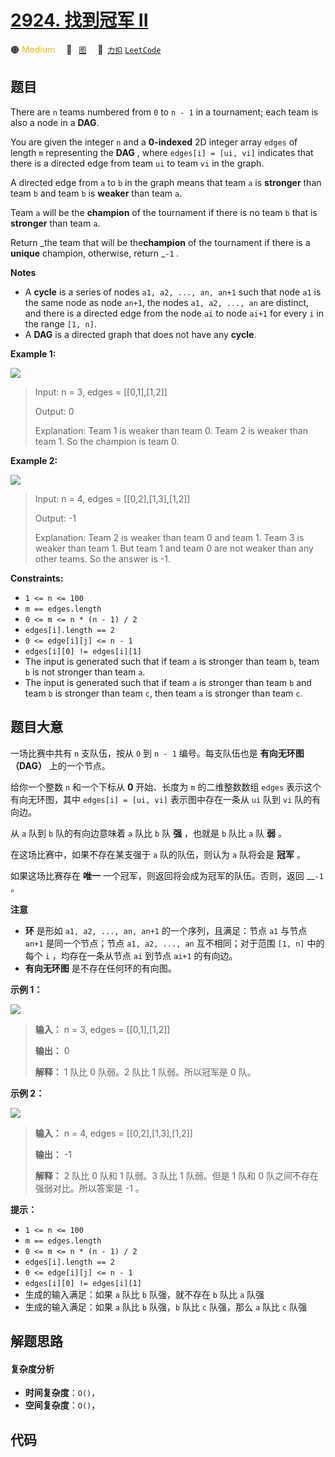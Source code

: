 # [2924. 找到冠军 II](https://2xiao.github.io/leetcode-js/problem/2924.html)

🟠 <font color=#ffb800>Medium</font>&emsp; 🔖&ensp; [`图`](/tag/graph.md)&emsp; 🔗&ensp;[`力扣`](https://leetcode.cn/problems/find-champion-ii) [`LeetCode`](https://leetcode.com/problems/find-champion-ii)

## 题目

There are `n` teams numbered from `0` to `n - 1` in a tournament; each team is
also a node in a **DAG**.

You are given the integer `n` and a **0-indexed** 2D integer array `edges` of
length `m` representing the **DAG** , where `edges[i] = [ui, vi]` indicates
that there is a directed edge from team `ui` to team `vi` in the graph.

A directed edge from `a` to `b` in the graph means that team `a` is
**stronger** than team `b` and team `b` is **weaker** than team `a`.

Team `a` will be the **champion** of the tournament if there is no team `b`
that is **stronger** than team `a`.

Return _the team that will be the**champion** of the tournament if there is a
**unique** champion, otherwise, return _`-1` _._

**Notes**

  * A **cycle** is a series of nodes `a1, a2, ..., an, an+1` such that node `a1` is the same node as node `an+1`, the nodes `a1, a2, ..., an` are distinct, and there is a directed edge from the node `ai` to node `ai+1` for every `i` in the range `[1, n]`.
  * A **DAG** is a directed graph that does not have any **cycle**.



**Example 1:**

![](https://assets.leetcode.com/uploads/2023/10/19/graph-3.png)

> Input: n = 3, edges = [[0,1],[1,2]]
> 
> Output: 0
> 
> Explanation: Team 1 is weaker than team 0. Team 2 is weaker than team 1. So the champion is team 0.

**Example 2:**

![](https://assets.leetcode.com/uploads/2023/10/19/graph-4.png)

> Input: n = 4, edges = [[0,2],[1,3],[1,2]]
> 
> Output: -1
> 
> Explanation: Team 2 is weaker than team 0 and team 1. Team 3 is weaker than team 1. But team 1 and team 0 are not weaker than any other teams. So the answer is -1.

**Constraints:**

  * `1 <= n <= 100`
  * `m == edges.length`
  * `0 <= m <= n * (n - 1) / 2`
  * `edges[i].length == 2`
  * `0 <= edge[i][j] <= n - 1`
  * `edges[i][0] != edges[i][1]`
  * The input is generated such that if team `a` is stronger than team `b`, team `b` is not stronger than team `a`.
  * The input is generated such that if team `a` is stronger than team `b` and team `b` is stronger than team `c`, then team `a` is stronger than team `c`.


## 题目大意

一场比赛中共有 `n` 支队伍，按从 `0` 到  `n - 1` 编号。每支队伍也是 **有向无环图（DAG）** 上的一个节点。

给你一个整数 `n` 和一个下标从 **0** 开始、长度为 `m` 的二维整数数组 `edges` 表示这个有向无环图，其中 `edges[i] =
[ui, vi]` 表示图中存在一条从 `ui` 队到 `vi` 队的有向边。

从 `a` 队到 `b` 队的有向边意味着 `a` 队比 `b` 队 **强** ，也就是 `b` 队比 `a` 队 **弱** 。

在这场比赛中，如果不存在某支强于 `a` 队的队伍，则认为 `a` 队将会是 **冠军** 。

如果这场比赛存在 **唯一** 一个冠军，则返回将会成为冠军的队伍。否则，返回 __`-1` _。_

**注意**

  * **环** 是形如 `a1, a2, ..., an, an+1` 的一个序列，且满足：节点 `a1` 与节点 `an+1` 是同一个节点；节点 `a1, a2, ..., an` 互不相同；对于范围 `[1, n]` 中的每个 `i` ，均存在一条从节点 `ai` 到节点 `ai+1` 的有向边。
  * **有向无环图** 是不存在任何环的有向图。



**示例 1：**

![](https://assets.leetcode.com/uploads/2023/10/19/graph-3.png)

> 
> 
> 
> 
> 
> **输入：** n = 3, edges = [[0,1],[1,2]]
> 
> **输出：** 0
> 
> **解释：** 1 队比 0 队弱。2 队比 1 队弱。所以冠军是 0 队。
> 
> 

**示例 2：**

![](https://assets.leetcode.com/uploads/2023/10/19/graph-4.png)

> 
> 
> 
> 
> 
> **输入：** n = 4, edges = [[0,2],[1,3],[1,2]]
> 
> **输出：** -1
> 
> **解释：** 2 队比 0 队和 1 队弱。3 队比 1 队弱。但是 1 队和 0 队之间不存在强弱对比。所以答案是 -1 。
> 
> 



**提示：**

  * `1 <= n <= 100`
  * `m == edges.length`
  * `0 <= m <= n * (n - 1) / 2`
  * `edges[i].length == 2`
  * `0 <= edge[i][j] <= n - 1`
  * `edges[i][0] != edges[i][1]`
  * 生成的输入满足：如果 `a` 队比 `b` 队强，就不存在 `b` 队比 `a` 队强
  * 生成的输入满足：如果 `a` 队比 `b` 队强，`b` 队比 `c` 队强，那么 `a` 队比 `c` 队强


## 解题思路

#### 复杂度分析

- **时间复杂度**：`O()`，
- **空间复杂度**：`O()`，

## 代码

```javascript

```